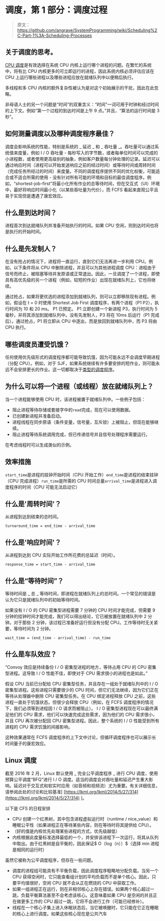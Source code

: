 # 调度，第 1 部分：调度过程

> 原文：<https://github.com/angrave/SystemProgramming/wiki/Scheduling%2C-Part-1%3A-Scheduling-Processes>

## 关于调度的思考。

[CPU 调度](https://en.wikipedia.org/wiki/Scheduling_(computing))是有效选择在系统 CPU 内核上运行哪个进程的问题。在繁忙的系统中，将有比 CPU 内核更多的可立即运行的进程，因此系统内核必须评估应该在 CPU 上运行哪些进程以及哪些进程应放在就绪队列中以便稍后执行。

多线程和多 CPU 内核的额外复杂性被认为是对这个初始展示的干扰，因此在此忽略。

非母语人士的另一个问题是“时间”的双重含义：“时间”一词可用于时钟和经过时间的上下文。例如“第一个过程的到达时间是上午 9 点。”并且，“算法的运行时间是 3 秒”。

## 如何测量调度以及哪种调度程序最佳？

调度会影响系统的性能，特别是系统的 _ 延迟 _ 和 _ 吞吐量 _。吞吐量可以通过系统值来度量，例如 I / O 吞吐量 - 每秒写入的字节数，或者每单位时间可以完成的小进程数，或者使用更高级别的抽象，例如客户数量每分钟处理的记录。延迟可以通过响应时间（进程可以开始发送响应之前的经过时间）或等待时间或周转时间（完成任务所经过的时间）来度量。不同的调度程序提供不同的优化权衡，可能适合或不适合所需的使用 - 没有针对所有可能的环境和目标的最佳调度程序。例如，“shortest-job-first”将最小化所有作业的总等待时间，但在交互式（UI）环境中，最好将响应时间最小化（以某些吞吐量为代价），而 FCFS 看起来直观公平且易于实现但是遭遇了康宏效应。

## 什么是到达时间？

进程首次到达就绪队列并准备开始执行的时间。如果 CPU 空闲，则到达时间也将是执行的开始时间。

## 什么是先发制人？

在没有抢占的情况下，进程将一直运行，直到它们无法再进一步利用 CPU。例如，以下条件将从 CPU 中删除进程，并且可以为其他进程调度 CPU：进程由于信号而终止，被阻塞等待并发原语或正常退出。因此，一旦调度了一个进程，即使具有高优先级的另一个进程（例如，较短的作业）出现在就绪队列上，它也将继续。

通过抢占，如果将更优选的进程添加到就绪队列，则可以立即移除现有进程。例如，假设在 t = 0 时使用 Shortest Job First 调度程序，有两个进程（P1 P2），执行时间为 10 和 20 ms。 P1 已预定。 P1 立即创建一个新进程 P3，执行时间为 5 毫秒，并将其添加到就绪队列中。没有先发制人，P3 将在 10ms 后运行（P1 完成后）。通过抢占，P1 将立即从 CPU 中逐出，而是放回到就绪队列中，而 P3 将由 CPU 执行。

## 哪些调度员遭受饥饿？

任何使用优先级形式的调度程序都可能导致饥饿，因为可能永远不会调度早期进程（分配 CPU）。例如，对于 SJF，如果系统继续有许多要安排的短作业，则可能永远不会安排更长的作业。这一切都取决于[类型的调度程序](https://en.wikipedia.org/wiki/Scheduling_(computing)#Types_of_operating_system_schedulers)。

## 为什么可以将一个进程（或线程）放在就绪队列上？

当一个进程能够使用 CPU 时，该进程被置于就绪队列中。一些例子包括：

*   阻止进程等待存储或套接字中的`read`完成，现在可以使用数据。
*   已创建新进程并准备启动。
*   进程线程在同步原语（条件变量，信号量，互斥锁）上被阻止，但现在能够继续。
*   阻止进程等待系统调用完成，但已传递信号并且信号处理程序需要运行。

在考虑线程时可以生成类似的示例。

## 效率措施

`start_time`是进程的挂钟开始时间（CPU 开始工作）`end_time`是进程的结束挂钟（CPU 完成进程）`run_time`是所需的 CPU 时间总量`arrival_time`是进程进入调度程序的时间（CPU 可能无法启动它）

## 什么是'周转时间'？

从进程到达到结束的总时间。

`turnaround_time = end_time - arrival_time`

## 什么是'响应时间'？

从进程到达到 CPU 实际开始工作所花费的总延迟（时间）。

`response_time = start_time - arrival_time`

## 什么是“等待时间”？

等待时间是 _ 总 _ 等待时间，即进程在就绪队列上的总时间。一个常见的错误是认为它只是就绪队列中的初始等待时间。

如果没有 I / O 的 CPU 密集型进程需要 7 分钟的 CPU 时间才能完成，但需要 9 分钟的挂钟时间才能完成，我们可以得出结论，它已被放置在就绪队列中 2 分钟。对于那些 2 分钟，该过程已准备好运行但没有分配 CPU。工作等待时无关紧要，等待时间为 2 分钟。

`wait_time = (end_time - arrival_time) - run_time`

## 什么是车队效应？

“Convoy 效应是持续备份 I / O 密集型进程的地方，等待占用 CPU 的 CPU 密集型进程。这导致 I / O 性能不佳，即使对于 CPU 需求很小的进程也是如此。”

假设 CPU 当前已分配给 CPU 密集型任务，并且存在一组处于就绪队列中的 I / O 密集型进程。这些进程只需要很少的 CPU 时间，但它们无法继续，因为它们正在等待从处理器中删除 CPU 密集型任务。在 CPU 绑定进程释放 CPU 之前，这些进程一直处于饥饿状态。但很少会释放 CPU（例如，在 FCFS 调度程序的情况下，我们必须等到进程因 I / O 请求而被阻止）。 I / O 密集型进程现在可以最终满足他们的 CPU 需求，他们可以快速完成这些需求，因为他们的 CPU 需求很小，并且 CPU 再次被分配回 CPU 密集型进程。因此，整个系统的 I / O 性能受到所有进程的 CPU 需求饥饿的间接影响。

这种效果通常在 FCFS 调度程序的上下文中讨论，但循环调度程序也可以展示长时间量子的康宏效应。

## Linux 调度

截至 2016 年 2 月，Linux 默认使用 _ 完全公平调度程序 _ 进行 CPU 调度，使用预算公平调度“BFQ”进行 I / O 调度。适当的调度会对吞吐量和延迟产生重大影响。延迟对于交互式和软实时应用（如音频和视频流）尤为重要。有关详细信息，请参阅此处的讨论和比较基准[ [https://lkml.org/lkml/2014/5/27/314](https://lkml.org/lkml/2014/5/27/314) ]。

以下是 CFS 的日程安排

*   CPU 创建一个红黑树，其中包含进程虚拟运行时（runtime / nice_value）和睡眠公平性（如果进程正在等待某些内容，则在等待时将其提供给 CPU）。
*   （好的值是内核优先处理某些进程的方式，优先级越低）
*   内核根据此度量标准选择最低的一个，并安排该进程下一次运行，将其从队列中取出。由于红黑树是自平衡的，因此保证$ O（log（n））$（选择 min 进程是相同的运行时）

虽然它被称为公平调度程序，但存在一些问题。

*   调度的进程组可能具有不平衡负载，因此调度程序粗略地分配负载。当另一个 CPU 获得空闲时，它只能查看组计划的平均负载而不是单个核心。因此，只要平均值很好，空闲 CPU 就不会从正在燃烧的 CPU 中获取工作。
*   如果一组进程正在运行，则在非相邻核心上存在错误。如果两个核心超过一跳，负载平衡算法甚至不会考虑该核心。这意味着如果 CPU 是空闲的并且正在做更多工作的 CPU 超过一跳，它将不会进行工作（可能已经修补）。
*   线程在一个核心子集上进入休眠状态后，当它被唤醒时，它只能在它正在睡眠的核心上进行调度。如果这些核心现在是公共汽车